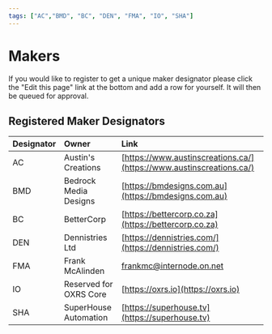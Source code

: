 ```yaml
---
tags: ["AC","BMD", "BC", "DEN", "FMA", "IO", "SHA"]
---
```

# Makers
If you would like to register to get a unique maker designator please click the "Edit this page" link at the bottom and add a row for yourself. It will then be queued for approval.

## Registered Maker Designators

|Designator| Owner                          | Link                     |
|:-------- |:-------------------------------| :------------------------|
|AC        |Austin's Creations              | [https://www.austinscreations.ca/](https://www.austinscreations.ca/) |
|BMD       |Bedrock Media Designs           | [https://bmdesigns.com.au](https://bmdesigns.com.au) |
|BC        |BetterCorp                      | [https://bettercorp.co.za](https://bettercorp.co.za) |
|DEN       |Dennistries Ltd                 | [https://dennistries.com/](https://dennistries.com/) |
|FMA       |Frank McAlinden                 | <frankmc@internode.on.net> |
|IO        |Reserved for OXRS Core          | [https://oxrs.io](https://oxrs.io) |
|SHA       |SuperHouse Automation           | [https://superhouse.tv](https://superhouse.tv) |
